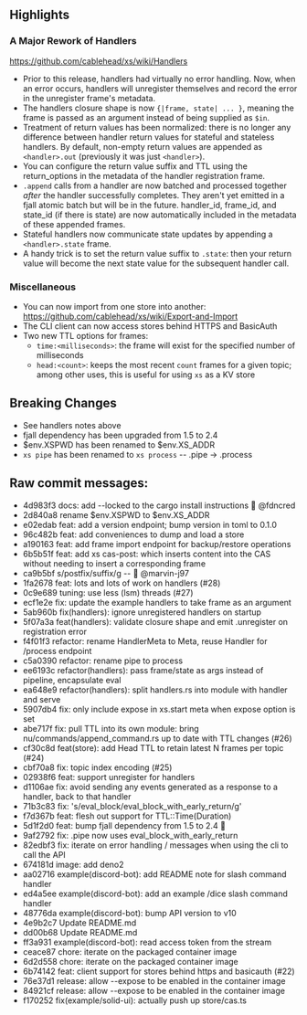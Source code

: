 ## Highlights

### A Major Rework of Handlers

https://github.com/cablehead/xs/wiki/Handlers

- Prior to this release, handlers had virtually no error handling. Now, when an error occurs, handlers will unregister themselves and record the error in the unregister frame's metadata.
- The handlers closure shape is now `{|frame, state| ... }`, meaning the frame is passed as an argument instead of being supplied as `$in`.
- Treatment of return values has been normalized: there is no longer any difference between handler return values for stateful and stateless handlers. By default, non-empty return values are appended as `<handler>.out` (previously it was just `<handler>`).
- You can configure the return value suffix and TTL using the return_options in the metadata of the handler registration frame.
- `.append` calls from a handler are now batched and processed together *after* the handler successfully completes. They aren't yet emitted in a fjall atomic batch but will be in the future. handler_id, frame_id, and state_id (if there is state) are now automatically included in the metadata of these appended frames.
- Stateful handlers now communicate state updates by appending a `<handler>.state` frame.
- A handy trick is to set the return value suffix to `.state`: then your return value will become the next state value for the subsequent handler call.

### Miscellaneous

- You can now import from one store into another: https://github.com/cablehead/xs/wiki/Export-and-Import
- The CLI client can now access stores behind HTTPS and BasicAuth
- Two new TTL options for frames:
    - `time:<milliseconds>`: the frame will exist for the specified number of milliseconds
    - `head:<count>`: keeps the most recent `count` frames for a given topic; among other uses, this is useful for using `xs` as a KV store

## Breaking Changes

- See handlers notes above
- fjall dependency has been upgraded from 1.5 to 2.4
- $env.XSPWD has been renamed to $env.XS_ADDR
- `xs pipe` has been renamed to `xs process` -- .pipe -> .process


## Raw commit messages:

- 4d983f3 docs: add --locked to the cargo install instructions 🙏 @fdncred
- 2d840a8 rename $env.XSPWD to $env.XS_ADDR
- e02edab feat: add a version endpoint; bump version in toml to 0.1.0
- 96c482b feat: add conveniences to dump and load a store
- a190163 feat: add frame import endpoint for backup/restore operations
- 6b5b51f feat: add xs cas-post: which inserts content into the CAS without needing to insert a corresponding frame
- ca9b5bf s/postfix/suffix/g -- 🙏 @marvin-j97 
- 1fa2678 feat: lots and lots of work on handlers (#28)
- 0c9e689 tuning: use less (lsm) threads (#27)
- ecf1e2e fix: update the example handlers to take frame as an argument
- 5ab960b fix(handlers): ignore unregistered handlers on startup
- 5f07a3a feat(handlers): validate closure shape and emit .unregister on registration error
- f4f01f3 refactor: rename HandlerMeta to Meta, reuse Handler for /process endpoint
- c5a0390 refactor: rename pipe to process
- ee6193c refactor(handlers): pass frame/state as args instead of pipeline, encapsulate eval
- ea648e9 refactor(handlers): split handlers.rs into module with handler and serve
- 5907db4 fix: only include expose in xs.start meta when expose option is set
- abe717f fix: pull TTL into its own module: bring nu/commands/append_command.rs up to date with TTL changes (#26)
- cf30c8d feat(store): add Head TTL to retain latest N frames per topic (#24)
- cbf70a8 fix: topic index encoding (#25)
- 02938f6 feat: support unregister for handlers
- d1106ae fix: avoid sending any events generated as a response to a handler, back to that handler
- 71b3c83 fix: 's/eval_block/eval_block_with_early_return/g'
- f7d367b feat: flesh out support for TTL::Time(Duration)
- 5d1f2d0 feat: bump fjall dependency from 1.5 to 2.4 🎉
- 9af2792 fix: .pipe now uses eval_block_with_early_return
- 82edbf3 fix: iterate on error handling / messages when using the cli to call the API
- 674181d image: add deno2
- aa02716 example(discord-bot): add README note for slash command handler
- ed4a5ee example(discord-bot): add an example /dice slash command handler
- 48776da example(discord-bot): bump API version to v10
- 4e9b2c7 Update README.md
- dd00b68 Update README.md
- ff3a931 example(discord-bot): read access token from the stream
- ceace87 chore: iterate on the packaged container image
- 6d2d558 chore: iterate on the packaged container image
- 6b74142 feat: client support for stores behind https and basicauth (#22)
- 76e37d1 release: allow --expose to be enabled in the container image
- 84921cf release: allow --expose to be enabled in the container image
- f170252 fix(example/solid-ui): actually push up store/cas.ts
